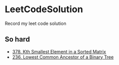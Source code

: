 # LeetCodeSolution
Record my leet code solution

## So hard

* [378. Kth Smallest Element in a Sorted Matrix](https://leetcode.com/problems/kth-smallest-element-in-a-sorted-matrix/description/)
* [236. Lowest Common Ancestor of a Binary Tree](https://leetcode.com/problems/lowest-common-ancestor-of-a-binary-tree/description/)